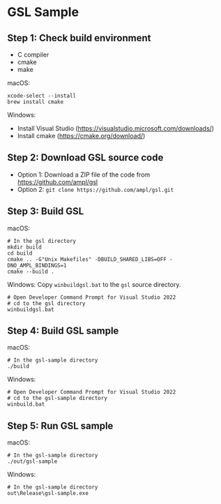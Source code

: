 # GSL Sample

## Step 1: Check build environment

- C compiler
- cmake
- make

macOS:
```text
xcode-select --install
brew install cmake
```

Windows:
- Install Visual Studio (https://visualstudio.microsoft.com/downloads/)
- Install cmake (https://cmake.org/download/)

## Step 2: Download GSL source code

- Option 1: Download a ZIP file of the code from https://github.com/ampl/gsl
- Option 2: `git clone https://github.com/ampl/gsl.git`

## Step 3: Build GSL

macOS:
```text
# In the gsl directory
mkdir build
cd build
cmake .. -G"Unix Makefiles" -DBUILD_SHARED_LIBS=OFF -DNO_AMPL_BINDINGS=1
cmake --build .
```

Windows:
Copy `winbuildgsl.bat` to the `gsl` source directory.

```text
# Open Developer Command Prompt for Visual Studio 2022
# cd to the gsl directory
winbuildgsl.bat
```

## Step 4: Build GSL sample

macOS:
```text
# In the gsl-sample directory
./build
```

Windows:
```text
# Open Developer Command Prompt for Visual Studio 2022
# cd to the gsl-sample directory
winbuild.bat
```

## Step 5: Run GSL sample

macOS:
```text
# In the gsl-sample directory
./out/gsl-sample
```

Windows:
```text
# In the gsl-sample directory
out\Release\gsl-sample.exe
```

